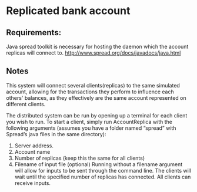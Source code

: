 # Replicated bank account

## Requirements:
Java spread toolkit is necessary for hosting the daemon which the account replicas will connect to.
http://www.spread.org/docs/javadocs/java.html

## Notes
This system will connect several clients(replicas) to the same simulated account, allowing for the transactions they perform to influence each others' balances, as they effectively are the same account represented on different clients.

The distributed system can be run by opening up a terminal for each client you wish to run. To start a client, 
simply run AccountReplica with the following arguments (assumes you have a folder named “spread” with 
Spread’s java files in the same directory):
1. Server address.
2. Account name
3. Number of replicas (keep this the same for all clients)
4. Filename of input file (optional)
Running without a filename argument will allow for inputs to be sent through the command line. The clients will
wait until the specified number of replicas has connected. All clients can receive inputs.
